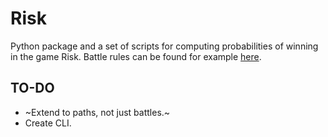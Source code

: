 # Risk
Python package and a set of scripts for computing probabilities of winning in the game Risk. Battle rules can be found
for example [here](http://www.ultraboardgames.com/risk/game-rules.php).

## TO-DO
- ~Extend to paths, not just battles.~
- Create CLI.
